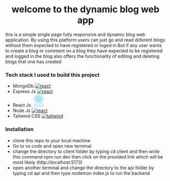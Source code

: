 <h1 align="center">welcome to the dynamic blog web app</h1>
<p>this is a simple single page fully responsive and dynamic blog web application. By using this platform  users can just go and read diiferent blogs without them expected to have registered or loged in.But if any user wants to create a blog or comment on a blog they have expected to be registered and logged in.the blog also offers the functionality of editing and deleting blogs that one has created</p>

<h3>Tech stack I used to build this project</h3>
<ul>
  <li >MongoDb <a href="https://www.mongodb.com/" target="_blank" rel="noreferrer"> <img src="https://raw.githubusercontent.com/devicons/devicon/master/icons/react/mongodb-original-wordmark.svg" alt="react" width="40" height="40"/> </a></li>
  <li>Express Js <a href="https://https://expressjs.com/" target="_blank" rel="noreferrer"> <img src="https://raw.githubusercontent.com/devicons/devicon/master/icons/react/express-original-wordmark.svg" alt="react" width="40" height="40"/> </a></li>
  <li>React Js <a href="https://reactjs.org/" target="_blank" rel="noreferrer"> <img src="https://raw.githubusercontent.com/devicons/devicon/master/icons/react/react-original-wordmark.svg" alt="react" width="40" height="40"/> </a></li>
  <li>Node Js <a href="https://nodejs.org/" target="_blank" rel="noreferrer"> <img src="https://raw.githubusercontent.com/devicons/devicon/master/icons/react/nodejs-line-wordmark.svg" alt="react" width="40" height="40"/> </a></li>
  <li>Tailwind CSS <a href="https://tailwindcss.com/" target="_blank" rel="noreferrer"> <img src="https://www.vectorlogo.zone/logos/tailwindcss/tailwindcss-icon.svg" alt="tailwind" width="40" height="40"/> </a></li>
</ul>

<h3>Installation</h3>
<ul>
  <li>clone this repo to your local machine</li>
  <li>Go to vs code and open new terminal</li>
  <li>change the directory to client folder by typing cd client and then write this command npm run dev then click on the provided link which will be most likely (http://localhost:5173)</li>
  <li>open another terminal and change the directory to the api folder by typing cd api and then type nodemon index.js to run the backend</li>
 
</ul>

